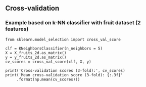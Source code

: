 ## Cross-validation

### Example based on k-NN classifier with fruit dataset (2 features)

```
from sklearn.model_selection import cross_val_score

clf = KNeighborsClassifier(n_neighbors = 5)
X = X_fruits_2d.as_matrix()
y = y_fruits_2d.as_matrix()
cv_scores = cross_val_score(clf, X, y)

print('Cross-validation scores (3-fold):', cv_scores)
print('Mean cross-validation score (3-fold): {:.3f}'
     .format(np.mean(cv_scores)))
```
